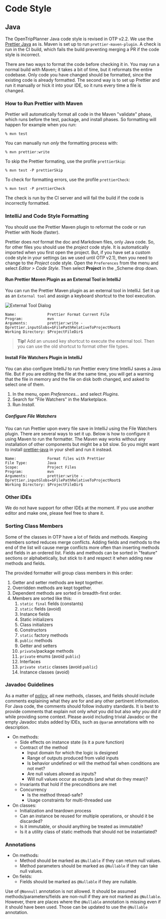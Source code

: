 # Code Style

## Java

The OpenTripPlanner Java code style is revised in OTP v2.2. We use the
[Prettier Java](https://github.com/jhipster/prettier-java) as is. Maven is set up to
run `prettier-maven-plugin`. A check is run in the CI build, which fails the build preventing
merging a PR if the code style is incorrect.

There are two ways to format the code before checking it in. You may run a normal build with
Maven; it takes a bit of time, but it reformats the entire codebase. Only code you have changed
should be formatted, since the existing code is already formatted. The second way is to set up
Prettier and run it manually or hick it into your IDE, so it runs every time a file is changed.

### How to Run Prettier with Maven

Prettier will automatically format all code in the Maven "validate" phase, which runs before the
test, package, and install phases. So formatting will happen for example when you run:

```shell
% mvn test
```

You can manually run _only_ the formatting process with:

```shell
% mvn prettier:write
```

To skip the Prettier formating, use the profile `prettierSkip`:

```shell
% mvn test -P prettierSkip
```

To check for formatting errors, use the profile `prettierCheck`:

```shell
% mvn test -P prettierCheck
```

The check is run by the CI server and will fail the build if the code is incorrectly formatted.

### IntelliJ and Code Style Formatting

You should use the Prettier Maven plugin to reformat the code or run Prettier with Node (faster).

Prettier does _not_ format the doc and Markdown files, only Java code. So, for other files you
should use the _project_ code style. It is automatically imported when you first open the project.
But, if you have set a custom code style in your settings (as we used until OTP v2.1), then you need
to change to the _Project_ code style. Open the `Preferences` from the menu and select _Editor >
Code Style_. Then select **Project** in the \_Scheme drop down.

#### Run Prettier Maven Plugin as an External Tool in IntelliJ

You can run the Prettier Maven plugin as an external tool in IntelliJ. Set it up as an
`External tool` and assign a keyboard shortcut to the tool execution.

![External Tool Dialog](../images/ExternalToolDialog.png)

```text
Name:              Prettier Format Current File
Program:           mvn
Arguments:         prettier:write -Dprettier.inputGlobs=$FilePathRelativeToProjectRoot$
Working Directory: $ProjectFileDir$
```

> **Tip!**  Add an unused key shortcut to execute the external tool. Then you can use the old 
> shortcut to format other file types.

#### Install File Watchers Plugin in IntelliJ

You can also configure IntelliJ to run Prettier every time IntelliJ saves a Java file. But if you
are editing the file at the same time, you will get a warning that the file in memory and the file
on disk both changed, and asked to select one of them.

1. In the menu, open _Preferences..._ and select _Plugins_.
2. Search for "File Watchers" in the Marketplace.
3. Run _Install_.

##### Configure File Watchers

You can run Prettier upon every file save in IntelliJ using the File Watchers plugin. There are
several ways to set it up. Below is how to configure it using Maven to run the formatter. The Maven
way works without any installation of other components but might be a bit slow. So you might want to
install [prettier-java](https://github.com/jhipster/prettier-java/) in your shell and run it
instead.

```text
Name:              Format files with Prettier
File Type:         Java
Scope:             Project Files
Program:           mvn
Arguments:         prettier:write -Dprettier.inputGlobs=$FilePathRelativeToProjectRoot$
Working Directory: $ProjectFileDir$
```

### Other IDEs

We do not have support for other IDEs at the moment. If you use another editor and make one, please
feel free to share it.

### Sorting Class Members

Some of the classes in OTP have a lot of fields and methods. Keeping members sorted reduces merge
conflicts. Adding fields and methods to the end of the list will cause merge conflicts more often
than inserting methods and fields in an ordered list. Fields and methods can be sorted in "feature"
sections or alphabetically, but stick to it and respect it when adding new methods and fields.

The provided formatter will group class members in this order:

1. Getter and setter methods are kept together.
2. Overridden methods are kept together.
3. Dependent methods are sorted in breadth-first order.
4. Members are sorted like this:
    1. `static final` fields (constants)
    2. `static` fields (avoid)
    3. Instance fields
    4. Static initializers
    5. Class initializers
    6. Constructors
    7. `static` factory methods
    8. `public` methods
    9. Getter and setters
    10. `private`/package methods
    11. `private` enums (avoid `public`)
    12. Interfaces
    13. `private static` classes (avoid `public`)
    14. Instance classes (avoid)

### Javadoc Guidelines

As a matter of [policy](http://github.com/opentripplanner/OpenTripPlanner/issues/93), all new
methods, classes, and fields should include comments explaining what they are for and any other
pertinent information. For Java code, the comments should follow industry standards. It is best to
provide comments that explain not only *what* you did but also *why you did it* while providing some
context. Please avoid including trivial Javadoc or the empty Javadoc stubs added by IDEs, such as
`@param` annotations with no description.

- On methods:
    - Side effects on instance state (is it a pure function)
    - Contract of the method
        - Input domain for which the logic is designed
        - Range of outputs produced from valid inputs
        - Is behavior undefined or will the method fail when conditions are not met?
        - Are null values allowed as inputs?
        - Will null values occur as outputs (and what do they mean)?
    - Invariants that hold if the preconditions are met
    - Concurrency
        - Is the method thread-safe?
        - Usage constraints for multi-threaded use
- On classes:
    - Initialization and teardown process
    - Can an instance be reused for multiple operations, or should it be discarded?
    - Is it immutable, or should anything be treated as immutable?
    - Is it a utility class of static methods that should not be instantiated?

### Annotations

- On methods:
    - Method should be marked as `@Nullable` if they can return null values.
    - Method parameters should be marked as `@Nullable` if they can take null values.
- On fields:
    - Fields should be marked as `@Nullable` if they are nullable.

Use of `@Nonnull` annotation is not allowed. It should be assumed methods/parameters/fields are
non-null if they are not marked as `@Nullable`. However, there are places where the `@Nullable`
annotation is missing even if it should have been used. Those can be updated to use the `@Nullable`
annotation.
